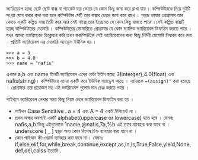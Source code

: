 ভ্যারিয়েবল হচ্ছে ছোট ছোট বাক্স বা প্যাকেট যার ভেতর যে কোন কিছু জমা করে রাখা যায় ।  কম্পিউটারকে দিয়ে দুইটি সংখ্যা যোগ করার কথা বলা হলে  কম্পিউটার সেটি তার বাক্সর ভেতর জমা করে রাখে । সহজ ভাষায় প্রোগ্রামার তার কোডে একটি কল্পিত বাক্স তৈরী করে আর সেই বাক্সে তার ইচ্ছেমত যে কোন কিছু রাখতে পারে ।সেই কল্পিত বাক্সটি হচ্ছে কম্পিউটারের  মেমোরি । কম্পিউটারের মেমোরিতে  প্রোগ্রামার যে  কোন  ভ্যালিড ভ্যারিয়েবল  ডিফাইন করতে পারে ।
যখন আমরা ভ্যারিয়েবল ডিক্লেয়ার করি তখন ককম্পিউটার সেই ভ্যারিয়েবলের জন্য কিছু নির্দিষ্ট মেমোরি নিধারন করে দেয় । প্রতিটি ভ্যারিয়েবল এর মেমোরি অ্যাড্রেস ইউনিক হয় । 
```
>>> a = 3
>>> b = 4.0
>>> name = "nafis" 
```

এখানে a,b এবং name তিনটি ভ্যারিয়েবল এদের ডেটা টাইপ  হচ্ছে 3(interger),4.0(float) এবং nafis(string)।  কম্পিউটারে এদের একটি করে ইউনিক অ্যাড্রেস আছে । এদেরকে ``` =(assign)" ``` করা হয়েছে । প্রোগ্রামার তার প্রয়োজন মত এই ভ্যারিয়েবল গুলোর মান চেঞ্জ করতে পারে । 

পাইথনে ভ্যারিয়েবল লেখার সময় কিছু নিয়ম মেনে ভ্যারিয়েবল ডিফাইন করা হয় । 
* পাইথন Case Sensitive . a = 4 এবং A = 4 একই ইলিমেন্ট না । 
* প্রথম অক্ষর অবশ্যই একটি alphabet(uppercase or lowercase) হতে হবে । যেমনঃ nafis,a,b কিন্তু এইগুলোকে 1name,@nafis,7a,%b এই ভাবে ব্যাবহার করা যাবে না ।  underscore [ _ ] ছাড়া অন্য কোন বিশেষ  চিহ্ন ব্যাবহার করা যাবে না । 
* কোন পাইথান কী-ওয়ার্ড ব্যাবহার করা যাবে না । যেমনঃ if,else,elif,for,while,break,continue,except,as,in,is,True,False,yield,None,def,del,calss ইত্যাদি  . 


